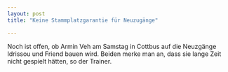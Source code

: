```yaml
---
layout: post
title: "Keine Stammplatzgarantie für Neuzugänge"

---
```


Noch ist offen, ob Armin Veh am Samstag in Cottbus auf die Neuzgänge Idrissou und Friend bauen wird. Beiden merke man an, dass sie lange Zeit nicht gespielt hätten, so der Trainer.


